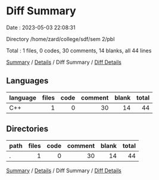 # Diff Summary

Date : 2023-05-03 22:08:31

Directory /home/zard/college/sdf/sem 2/pbl

Total : 1 files,  0 codes, 30 comments, 14 blanks, all 44 lines

[Summary](results.md) / [Details](details.md) / Diff Summary / [Diff Details](diff-details.md)

## Languages
| language | files | code | comment | blank | total |
| :--- | ---: | ---: | ---: | ---: | ---: |
| C++ | 1 | 0 | 30 | 14 | 44 |

## Directories
| path | files | code | comment | blank | total |
| :--- | ---: | ---: | ---: | ---: | ---: |
| . | 1 | 0 | 30 | 14 | 44 |

[Summary](results.md) / [Details](details.md) / Diff Summary / [Diff Details](diff-details.md)